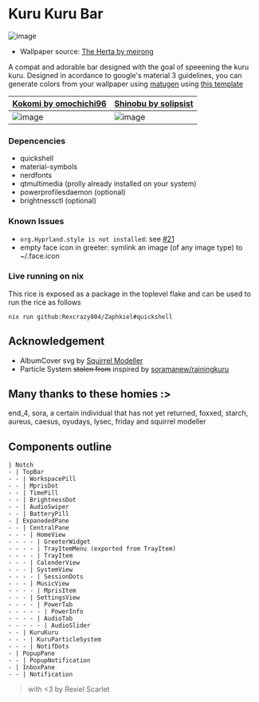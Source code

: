# Kuru Kuru Bar
![image](https://github.com/user-attachments/assets/caec808f-7945-466f-807e-765d69804c76)
- Wallpaper source: [The Herta by meirong](https://www.pixiv.net/artworks/126270092)

A compat and adorable bar designed with the goal of speeening the kuru kuru.
Designed in acordance to google's material 3 guidelines, you can generate
colors from your wallpaper using [matugen](https://github.com/InioX/matugen)
using [this template](../../../../nixosModules/external/matugen/templates/quickshell-colors.qml)

| [Kokomi by omochichi96](https://twitter.com/omochichi96/status/1758113643521245240) | [Shinobu by solipsist](https://www.pixiv.net/en/artworks/119108248) |
|----------|----------|
|![image](https://github.com/user-attachments/assets/7ed235f1-0a49-4546-be01-16197dc7940f) | ![image](https://github.com/user-attachments/assets/16cb7c57-92b2-4178-a5e6-d9023012f473) |

### Depencencies
- quickshell
- material-symbols
- nerdfonts
- qtmultimedia (prolly already installed on your system)
- powerprofilesdaemon (optional)
- brightnessctl (optional)

### Known Issues
- `org.Hyprland.style is not installed`: see [#21](https://github.com/Rexcrazy804/Zaphkiel/issues/21#issuecomment-2906546939)
- empty face icon in greeter: symlink an image (of any image type) to ~/.face.icon

### Live running on nix
This rice is exposed as a package in the toplevel flake and can be used to run the rice as follows
```
nix run github:Rexcrazy804/Zaphkiel#quickshell
```

## Acknowledgement
- AlbumCover svg by [Squirrel Modeller](https://github.com/SquirrelModeller)
- Particle System ~~stolen from~~ inspired by [soramanew/rainingkuru](https://github.com/soramanew/rainingkuru)

## Many thanks to these homies :>
end_4, sora, a certain individual that has not yet returned, foxxed, starch,
aureus, caesus, oyudays, lysec, friday and squirrel modeller

## Components outline
```
| Notch
- | TopBar
- - | WorkspacePill
- - | MprisDot
- - | TimePill
- - | BrightnessDot
- - | AudioSwiper
- - | BatteryPill
- | ExpanededPane
- - | CentralPane
- - - | HomeView
- - - - | GreeterWidget
- - - - | TrayItemMenu (exported from TrayItem)
- - - - | TrayItem
- - - | CalenderView
- - - | SystemView
- - - - | SessionDots
- - - | MusicView
- - - - | MprisItem
- - - | SettingsView
- - - - | PowerTab
- - - - - | PowerInfo
- - - - | AudioTab
- - - - - | AudioSlider
- - | KuruKuru
- - - | KuruParticleSystem
- - - | NotifDots
- | PopupPane
- - | PopupNotification
- | InboxPane
- - | Notification
```

> with <3 by Rexiel Scarlet
